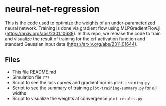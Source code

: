 # neural-net-regression

This is the code used to optimize the weights of an under-parameterized neural network.
Training is done via gradient flow using MLPGradientFlow.jl (https://arxiv.org/abs/2301.10638). 
In this repo, we release the code to train and visualize the result of training for the erf 
activation function and standard Gaussian input data (https://arxiv.org/abs/2311.01644). 

## Files

* This file README.md
* Simulation file ```???```
* Script to see the loss curves and gradient norms ```plot-training.py```
* Script to see the summary of training ```plot-training-summary.py``` for all widths
* Script to visualize the weights at convergence ```plot-results.py```
